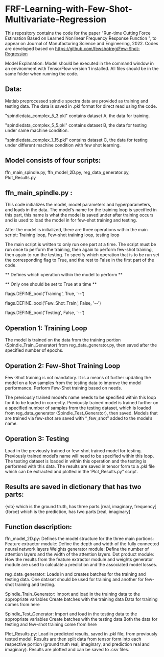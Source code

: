 # FRF-Learning-with-Few-Shot-Multivariate-Regression

This repository contains the code for the paper "Run-time Cutting Force Estimation Based on Learned Nonlinear Frequency Response Function ", to appear on Journal of Manufacturing Science and Engineering, 2022. Codes are developed based on https://github.com/fewshotreg/Few-Shot-Regression

Model Explanation: 
Model should be executed in the command window in an environment with TensorFlow version 1 installed. All files should be in the same folder when running the code. 

## Data:

Matlab preprocessed spindle spectra data are provided as training and testing data. The data is saved in .pkl format for direct read using the code.

"spindledata_complex_5_3.pkl" contains dataset A, the data for training.

"spindledata_complex_5_5.pkl" contains dataset B, the data for testing under same machine condition.

"spindledata_complex_1_15.pkl" contains dataset C, the data for testing under different machine condition with few shot learning.


## Model consists of four scripts: 
ffn_main_spindle.py,  ffn_model_2D.py,  reg_data_generator.py,  Plot_Results.py

## ffn_main_spindle.py : 
This code initializes the model, model parameters and hyperparameters, and loads in the data. The model’s name for the training loop is specified in this part, this name is what the model is saved under after training occurs and is used to load the model in for few-shot training and testing. 

After the model is initialized, there are three operations within the main script:
Training loop, Few-shot training loop, testing loop

The main script is written to only run one part at a time. The script must be run once to perform the training, then again to perform few-shot training, then again to run the testing. To specify which operation that is to be run set the corresponding flag to True, and the rest to False in the first part of the code.

** Defines which operation within the model to perform **

** Only one should be set to True at a time **

flags.DEFINE_bool('Training', True, '--')

flags.DEFINE_bool('Few_Shot_Train', False, '--')

flags.DEFINE_bool('Testing', False, '--')

## Operation 1: Training Loop
The model is trained on the data from the training portion (Spindle_Train_Generator) from reg_data_generator.py, then saved after the specified number of epochs. 
## Operation 2: Few-Shot Training Loop
Few-Shot training is not mandatory. It is a means of further updating the model on a few samples from the testing data to improve the model performance. Perform Few-Shot training based on needs.

The previously trained model’s name needs to be specified within this loop for it to be loaded in correctly. Previously trained model is trained further on a specified number of samples from the testing dataset, which is loaded from reg_data_generator (Spindle_Test_Generator), then saved. Models that are trained via few-shot are saved with “_few_shot” added to the model’s name.

## Operation 3: Testing
Load in the previously trained or few-shot trained model for testing. Previously trained model’s name will need to be specified within this loop. The testing dataset is loaded in within this operation and the testing is performed with this data. The results are saved in tensor form to a .pkl file which can be extracted and plotted in the ‘Plot_Results.py” script. 

## Results are saved in dictionary that has two parts:

{vib} which is the ground truth, has three parts [real, imaginary, frequency]
{force} which is the prediction, has two parts [real, imaginary]

## Function description:

ffn_model_2D.py:
Defines the model structure for the three main portions:
Feature extractor module:
	Define the depth and width of the fully connected neural network layers
Weights generator module:
	Define the number of attention layers and the width of the attention layers. 
Dot product module:
	How the results from the feature extractor module and weights generator module are used to calculate a prediction and the associated model losses. 

reg_data_generator:
Loads in and creates batches for the training and testing data. One dataset should be used for training and another for few-shot training and testing. 

Spindle_Train_Generator:
Import and load in the training data to the appropriate variables
Create batches with the training data
Data for training comes from here

Spindle_Test_Generator:
Import and load in the testing data to the appropriate variables
Create batches with the testing data
Both the data for testing and few-shot training come from here

Plot_Results.py:
Load in predicted results, saved in .pkl file, from previously tested model. Results are then split data from tensor form into each respective portion (ground truth real, imaginary, and prediction real and imaginary). Results are plotted and can be saved to .csv files. 
